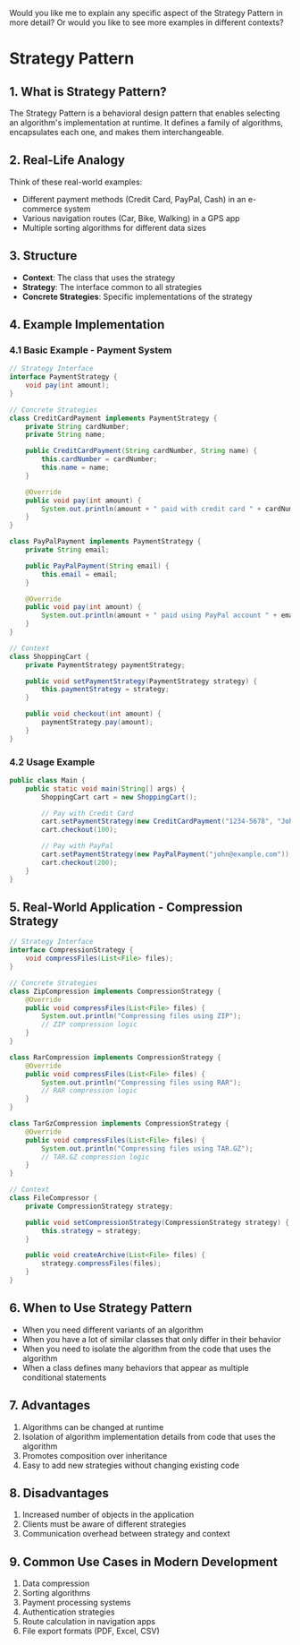 Would you like me to explain any specific aspect of the Strategy Pattern in more detail? Or would you like to see more examples in different contexts?

# Strategy Pattern

## 1. What is Strategy Pattern?

The Strategy Pattern is a behavioral design pattern that enables selecting an algorithm's implementation at runtime. It defines a family of algorithms, encapsulates each one, and makes them interchangeable.

## 2. Real-Life Analogy

Think of these real-world examples:

- Different payment methods (Credit Card, PayPal, Cash) in an e-commerce system
- Various navigation routes (Car, Bike, Walking) in a GPS app
- Multiple sorting algorithms for different data sizes

## 3. Structure

- **Context**: The class that uses the strategy
- **Strategy**: The interface common to all strategies
- **Concrete Strategies**: Specific implementations of the strategy

## 4. Example Implementation

### 4.1 Basic Example - Payment System

```java:/Users/loCser/Desktop/design-par/design-par.md/PaymentStrategy.java
// Strategy Interface
interface PaymentStrategy {
    void pay(int amount);
}

// Concrete Strategies
class CreditCardPayment implements PaymentStrategy {
    private String cardNumber;
    private String name;

    public CreditCardPayment(String cardNumber, String name) {
        this.cardNumber = cardNumber;
        this.name = name;
    }

    @Override
    public void pay(int amount) {
        System.out.println(amount + " paid with credit card " + cardNumber);
    }
}

class PayPalPayment implements PaymentStrategy {
    private String email;

    public PayPalPayment(String email) {
        this.email = email;
    }

    @Override
    public void pay(int amount) {
        System.out.println(amount + " paid using PayPal account " + email);
    }
}

// Context
class ShoppingCart {
    private PaymentStrategy paymentStrategy;

    public void setPaymentStrategy(PaymentStrategy strategy) {
        this.paymentStrategy = strategy;
    }

    public void checkout(int amount) {
        paymentStrategy.pay(amount);
    }
}
```

### 4.2 Usage Example

```java:/Users/loCser/Desktop/design-par/design-par.md/Main.java
public class Main {
    public static void main(String[] args) {
        ShoppingCart cart = new ShoppingCart();

        // Pay with Credit Card
        cart.setPaymentStrategy(new CreditCardPayment("1234-5678", "John Doe"));
        cart.checkout(100);

        // Pay with PayPal
        cart.setPaymentStrategy(new PayPalPayment("john@example.com"));
        cart.checkout(200);
    }
}
```

## 5. Real-World Application - Compression Strategy

```java:/Users/loCser/Desktop/design-par/design-par.md/CompressionStrategy.java
// Strategy Interface
interface CompressionStrategy {
    void compressFiles(List<File> files);
}

// Concrete Strategies
class ZipCompression implements CompressionStrategy {
    @Override
    public void compressFiles(List<File> files) {
        System.out.println("Compressing files using ZIP");
        // ZIP compression logic
    }
}

class RarCompression implements CompressionStrategy {
    @Override
    public void compressFiles(List<File> files) {
        System.out.println("Compressing files using RAR");
        // RAR compression logic
    }
}

class TarGzCompression implements CompressionStrategy {
    @Override
    public void compressFiles(List<File> files) {
        System.out.println("Compressing files using TAR.GZ");
        // TAR.GZ compression logic
    }
}

// Context
class FileCompressor {
    private CompressionStrategy strategy;

    public void setCompressionStrategy(CompressionStrategy strategy) {
        this.strategy = strategy;
    }

    public void createArchive(List<File> files) {
        strategy.compressFiles(files);
    }
}
```

## 6. When to Use Strategy Pattern

- When you need different variants of an algorithm
- When you have a lot of similar classes that only differ in their behavior
- When you need to isolate the algorithm from the code that uses the algorithm
- When a class defines many behaviors that appear as multiple conditional statements

## 7. Advantages

1. Algorithms can be changed at runtime
2. Isolation of algorithm implementation details from code that uses the algorithm
3. Promotes composition over inheritance
4. Easy to add new strategies without changing existing code

## 8. Disadvantages

1. Increased number of objects in the application
2. Clients must be aware of different strategies
3. Communication overhead between strategy and context

## 9. Common Use Cases in Modern Development

1. Data compression
2. Sorting algorithms
3. Payment processing systems
4. Authentication strategies
5. Route calculation in navigation apps
6. File export formats (PDF, Excel, CSV)

```

```
